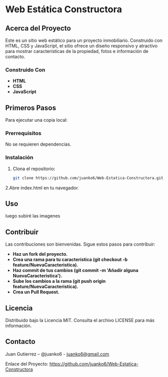 # Web Estática Constructora

## Acerca del Proyecto
Este es un sitio web estático para un proyecto inmobiliario. Construido con HTML, CSS y JavaScript, el sitio ofrece un diseño responsivo y atractivo para mostrar características de la propiedad, fotos e información de contacto.

### Construido Con
- **HTML**
- **CSS**
- **JavaScript**

## Primeros Pasos
Para ejecutar una copia local:

### Prerrequisitos
No se requieren dependencias.

### Instalación
1. Clona el repositorio:
   ```sh
   git clone https://github.com/juanko6/Web-Estatica-Constructora.git

2.Abre index.html en tu navegador.

## Uso
luego subiré las imagenes

## Contribuir
Las contribuciones son bienvenidas. Sigue estos pasos para contribuir:

- **Haz un fork del proyecto.**
- **Crea una rama para tu característica (git checkout -b feature/NuevaCaracteristica).**
- **Haz commit de tus cambios (git commit -m 'Añadir alguna NuevaCaracteristica').**
- **Sube los cambios a la rama (git push origin feature/NuevaCaracteristica).**
- **Crea un Pull Request.**
  
## Licencia
Distribuido bajo la Licencia MIT. Consulta el archivo LICENSE para más información.

## Contacto
Juan Gutierrez – @juanko6 - juanko6@gmail.com

Enlace del Proyecto: https://github.com/juanko6/Web-Estatica-Constructora
